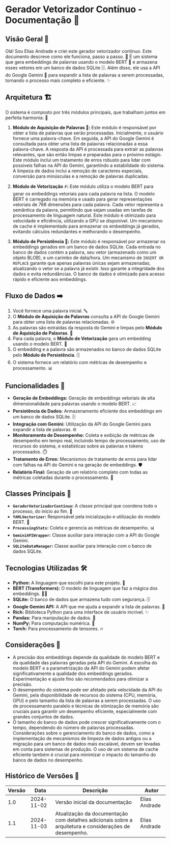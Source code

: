 # Gerador Vetorizador Contínuo - Documentação 📝

## Visão Geral 🤔

Olá! Sou Elias Andrade e criei este gerador vetorizador contínuo.  Este documento descreve como ele funciona, passo a passo.  🚀 É um sistema que gera embeddings de palavras usando o modelo BERT 🤖 e armazena esses vetores em um banco de dados SQLite 🗄️.  Além disso, ele usa a API do Google Gemini 🧠 para expandir a lista de palavras a serem processadas, tornando o processo mais completo e eficiente.  ✨

## Arquitetura 🏗️

O sistema é composto por três módulos principais, que trabalham juntos em perfeita harmonia: 🤝

1. **Módulo de Aquisição de Palavras 🎣:** Este módulo é responsável por obter a lista de palavras que serão processadas.  Inicialmente, o usuário fornece uma palavra-chave.  Em seguida, a API do Google Gemini é consultada para obter uma lista de palavras relacionadas a essa palavra-chave.  A resposta da API é processada para extrair as palavras relevantes, que são então limpas e preparadas para o próximo estágio.  Este módulo inclui um tratamento de erros robusto para lidar com possíveis falhas na API do Gemini, garantindo a estabilidade do sistema.  A limpeza de dados inclui a remoção de caracteres especiais, conversão para minúsculas e a remoção de palavras duplicadas.

2. **Módulo de Vetorização ⚡:** Este módulo utiliza o modelo BERT para gerar os embeddings vetoriais para cada palavra na lista.  O modelo BERT é carregado na memória e usado para gerar representações vetoriais de 768 dimensões para cada palavra.  Cada vetor representa a semântica da palavra, permitindo que sejam usadas em tarefas de processamento de linguagem natural.  Este módulo é otimizado para velocidade e eficiência, utilizando a GPU se disponível.  Um mecanismo de cache é implementado para armazenar os embeddings já gerados, evitando cálculos redundantes e melhorando o desempenho.

3. **Módulo de Persistência 💾:** Este módulo é responsável por armazenar os embeddings gerados em um banco de dados SQLite.  Cada entrada no banco de dados contém a palavra, seu vetor (armazenado como um objeto BLOB), e um carimbo de data/hora.  Um mecanismo de `INSERT OR REPLACE` garante que apenas palavras únicas sejam armazenadas, atualizando o vetor se a palavra já existir.  Isso garante a integridade dos dados e evita redundâncias.  O banco de dados é otimizado para acesso rápido e eficiente aos embeddings.


## Fluxo de Dados ➡️

1. Você fornece uma palavra inicial.  🔤
2. O **Módulo de Aquisição de Palavras** consulta a API do Google Gemini para obter uma lista de palavras relacionadas.  🌐
3. As palavras são extraídas da resposta do Gemini e limpas pelo **Módulo de Aquisição de Palavras**.  🧽
4. Para cada palavra, o **Módulo de Vetorização** gera um embedding usando o modelo BERT.  🤖
5. O embedding e a palavra são armazenados no banco de dados SQLite pelo **Módulo de Persistência**.  🗄️
6. O sistema fornece um relatório com métricas de desempenho e processamento.  📊

## Funcionalidades 🎉

* **Geração de Embeddings:**  Geração de embeddings vetoriais de alta dimensionalidade para palavras usando o modelo BERT.  📈
* **Persistência de Dados:**  Armazenamento eficiente dos embeddings em um banco de dados SQLite.  🗄️
* **Integração com Gemini:**  Utilização da API do Google Gemini para expandir a lista de palavras.  🌐
* **Monitoramento de Desempenho:**  Coleta e exibição de métricas de desempenho em tempo real, incluindo tempo de processamento, uso de recursos do sistema, e estatísticas sobre as palavras e tokens processados.  ⏱️
* **Tratamento de Erros:**  Mecanismos de tratamento de erros para lidar com falhas na API do Gemini e na geração de embeddings.  🛡️
* **Relatório Final:**  Geração de um relatório completo com todas as métricas coletadas durante o processamento.  📄

## Classes Principais 🧱

* **`GeradorVetorizadorContinuo`:**  A classe principal que coordena todo o processo, do início ao fim.  👑
* **`YAMLVectorizer`:**  Responsável pela inicialização e utilização do modelo BERT.  🤖
* **`ProcessingStats`:**  Coleta e gerencia as métricas de desempenho.  📊
* **`GeminiAPIWrapper`:** Classe auxiliar para interação com a API do Google Gemini.
* **`SQLiteDataManager`:** Classe auxiliar para interação com o banco de dados SQLite.

## Tecnologias Utilizadas 🛠️

* **Python:**  A linguagem que escolhi para este projeto.  🐍
* **BERT (Transformers):**  O modelo de linguagem que faz a mágica dos embeddings.  🧙‍♂️
* **SQLite:**  O banco de dados que armazena tudo com segurança.  🗄️
* **Google Gemini API:**  A API que me ajuda a expandir a lista de palavras.  🧠
* **Rich:**  Biblioteca Python para uma interface de usuário incrível.  ✨
* **Pandas:**  Para manipulação de dados.  🐼
* **NumPy:**  Para computação numérica.  🧮
* **Torch:**  Para processamento de tensores.  🔥

## Considerações 🤔

* A precisão dos embeddings depende da qualidade do modelo BERT e da qualidade das palavras geradas pela API do Gemini.  A escolha do modelo BERT e a parametrização da API do Gemini podem afetar significativamente a qualidade dos embeddings gerados.  Experimentação e ajuste fino são recomendados para otimizar a precisão.
* O desempenho do sistema pode ser afetado pela velocidade da API do Gemini, pela disponibilidade de recursos do sistema (CPU, memória, GPU) e pelo tamanho da lista de palavras a serem processadas.  O uso de processamento paralelo e técnicas de otimização de memória são cruciais para garantir um desempenho eficiente, especialmente com grandes conjuntos de dados.
* O tamanho do banco de dados pode crescer significativamente com o tempo, dependendo do número de palavras processadas.  Considerações sobre o gerenciamento do banco de dados, como a implementação de mecanismos de limpeza de dados antigos ou a migração para um banco de dados mais escalável, devem ser levadas em conta para sistemas de produção.  O uso de um sistema de cache eficiente também é crucial para minimizar o impacto do tamanho do banco de dados no desempenho.

## Histórico de Versões 📜

| Versão | Data       | Descrição                               | Autor     |
|--------|------------|-------------------------------------------|-----------|
| 1.0    | 2024-11-02 | Versão inicial da documentação           | Elias Andrade |
| 1.1    | 2024-11-03 | Atualização da documentação com detalhes adicionais sobre a arquitetura e considerações de desempenho. | Elias Andrade |
